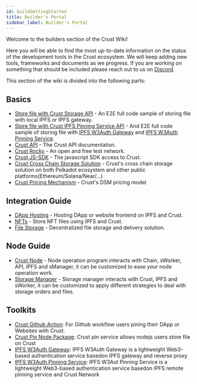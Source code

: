 ```yaml
---
id: buildGettingStarted
title: Builder's Portal
sidebar_label: Builder's Portal
---
```


Welcome to the builders section of the Crust Wiki!

Here you will be able to find the most up-to-date information on the status of the development tools in the Crust ecosystem. We will keep adding new tools, frameworks and documents as we progress. If you are working on something that should be included please reach out to us on [Discord](https://discord.gg/D97GGQndmx).

This section of the wiki is divided into the following parts:

## Basics

- [Store file with Crust Storage API](build-file-storing-demo.md) - An E2E full code sample of storing file with local IPFS or IPFS gateway.
- [Store file with Crust IPFS Pinning Service API](build-file-storing-gw-demo.md) - And E2E full code sample of storing file with [IPFS W3Auth Gateway](build-ipfs-web3-auth-gateway.md) and [IPFS W3Auth Pinning Service](build-ipfs-w3auth-pinning-service.md).
- [Crust API](https://apps.crust.network/docs/) - The Crust API documentation.
- [Crust Rocky](build-rocky-guidance.md) - An open and free test network.
- [Crust JS-SDK](https://github.com/crustio/crust.js) - The javascript SDK access to Crust.
- [Crust Cross Chain Storage Solution](build-cross-chain-solution.md) - Crust's cross chain storage solution on both Polkadot ecosystem and other public platforms(Ethereum/Solana/Near/...)
- [Crust Pricing Mechanism](https://wiki.crust.network/docs/en/DSM#2-price-mechanism) - Crust's DSM pricing model

## Integration Guide

- [DApp Hosting](build-integration-website-hosting.md) - Hosting DApp or website frontend on IPFS and Crust.
- [NFTs](build-integration-nft-data.md) - Store NFT files using IPFS and Crust.
- [File Storage](build-integration-content-storage-delivery.md) - Decentralized file storage and delivery solution.

## Node Guide

- [Crust Node](build-node.md) - Node operation program interacts with Chain, sWorker, API, IPFS and sManager, it can be customized to ease your node operation work.
- [Storage Manager](build-smanager.md) - Storage manager interacts with Crust, IPFS and sWorker, it can be customized to apply different strategies to deal with storage orders and files.

## Toolkits

- [Crust Github Action](https://github.com/crustio/ipfs-crust-action): For Github workflow users pining their DApp or Websites with Crust.
- [Crust Pin Node Package](https://github.com/crustio/crust.js/tree/mainnet/packages/crust-pin): Crust pin service allows nodejs users store file on Crust
- [IPFS W3Auth Gateway](build-ipfs-web3-auth-gateway.md): IPFS W3Auth Gateway is a lightweight Web3-based authentication service basedon IPFS gateway and reverse proxy
- [IPFS W3Auth Pinning Service](build-ipfs-w3auth-pinning-service.md): IPFS W3Aut Pinning Service is a lightweight Web3-based authentication service basedon IPFS remote pinning service and Crust Network
